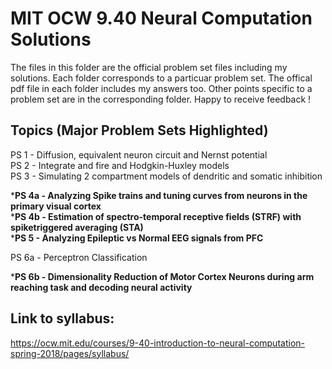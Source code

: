 # MIT OCW 9.40 Neural Computation Solutions

The files in this folder are the official problem set files including my solutions. Each folder corresponds to a particuar problem set. The offical pdf file in each folder includes my answers too. Other points specific to a problem set are in the corresponding folder. Happy to receive feedback !

## Topics (Major Problem Sets Highlighted)
PS 1 - Diffusion, equivalent neuron circuit and Nernst potential \
PS 2 - Integrate and fire and Hodgkin-Huxley models \
PS 3 - Simulating 2 compartment models of dendritic and somatic inhibition 

***PS 4a - Analyzing Spike trains and tuning curves from neurons in the primary visual cortex** \
***PS 4b - Estimation of spectro-temporal receptive fields (STRF) with spiketriggered averaging (STA)** \
***PS 5 - Analyzing Epileptic vs Normal EEG signals from PFC** 

PS 6a - Perceptron Classification 

***PS 6b - Dimensionality Reduction of Motor Cortex Neurons during arm reaching task and decoding neural activity** 

## Link to syllabus:

https://ocw.mit.edu/courses/9-40-introduction-to-neural-computation-spring-2018/pages/syllabus/
